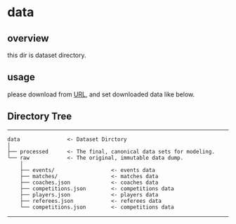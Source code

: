 # data
## overview
this dir is dataset directory.

## usage
please download from [URL](https://figshare.com/collections/Soccer_match_event_dataset/4415000/2), and set downloaded data like below.

## Directory Tree
---------------------
    data               <- Dataset Dirctory
    │
    ├── processed      <- The final, canonical data sets for modeling.
    └── raw            <- The original, immutable data dump.
        │
        ├── events/                  <- events data
        ├── matches/                 <- matches data
        ├── coaches.json             <- coaches data
        ├── competitions.json        <- competitions data
        ├── players.json             <- players data
        ├── referees.json            <- referees data
        └── competitions.json        <- competitions data
---------------------